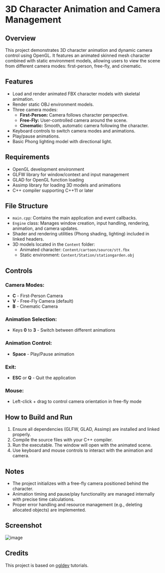 # 3D Character Animation and Camera Management

## Overview
This project demonstrates 3D character animation and dynamic camera control using OpenGL. It features an animated skinned mesh character combined with static environment models, allowing users to view the scene from different camera modes: first-person, free-fly, and cinematic.

## Features
- Load and render animated FBX character models with skeletal animation.
- Render static OBJ environment models.
- Three camera modes:
  - **First-Person:** Camera follows character perspective.
  - **Free-Fly:** User-controlled camera around the scene.
  - **Cinematic:** Smooth, automatic camera following the character.
- Keyboard controls to switch camera modes and animations.
- Play/pause animations.
- Basic Phong lighting model with directional light.

## Requirements
- OpenGL development environment
- GLFW library for window/context and input management
- GLAD for OpenGL function loading
- Assimp library for loading 3D models and animations
- C++ compiler supporting C++11 or later

## File Structure
- `main.cpp`: Contains the main application and event callbacks.
- `Engine` class: Manages window creation, input handling, rendering, animation, and camera updates.
- Shader and rendering utilities (Phong shading, lighting) included in linked headers.
- 3D models located in the `Content` folder:
  - Animated character: `Content/cartoon/source/stt.fbx`
  - Static environment: `Content/Station/stationgarden.obj`

## Controls
### Camera Modes:
- **C** - First-Person Camera
- **V** - Free-Fly Camera (default)
- **B** - Cinematic Camera

### Animation Selection:
- Keys **0** to **3** - Switch between different animations

### Animation Control:
- **Space** - Play/Pause animation

### Exit:
- **ESC** or **Q** - Quit the application

### Mouse:
- Left-click + drag to control camera orientation in free-fly mode

## How to Build and Run
1. Ensure all dependencies (GLFW, GLAD, Assimp) are installed and linked properly.
2. Compile the source files with your C++ compiler.
3. Run the executable. The window will open with the animated scene.
4. Use keyboard and mouse controls to interact with the animation and camera.

## Notes
- The project initializes with a free-fly camera positioned behind the character.
- Animation timing and pause/play functionality are managed internally with precise time calculations.
- Proper error handling and resource management (e.g., deleting allocated objects) are implemented.

## Screenshot
![image](https://github.com/user-attachments/assets/a968056e-11f4-42c8-a83c-d657664e6e23)

## Credits
This project is based on [ogldev](http://ogldev.atspace.co.uk/) tutorials.
